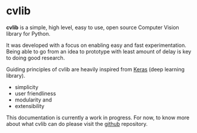 # cvlib

**cvlib** is a simple, high level, easy to use, open source Computer Vision library for Python.

It was developed with a focus on enabling easy and fast experimentation. Being able to go from an idea to prototype with least amount of delay is key to doing good research.

Guiding principles of cvlib are heavily inspired from [Keras](https://keras.io) (deep learning library). 

* simplicity
* user friendliness
* modularity and 
* extensibility

This documentation is currently a work in progress. For now, to know more about what cvlib can do please visit the [github](https://github.com/arunponnusamy/cvlib) repository. 